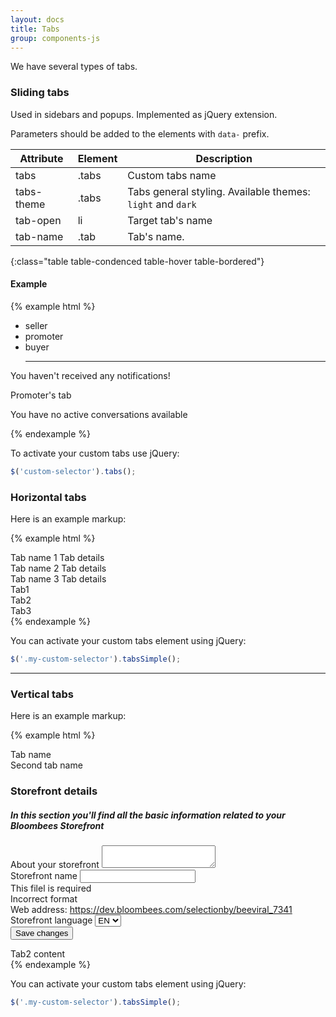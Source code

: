```yaml
---
layout: docs
title: Tabs
group: components-js
---
```


We have several types of tabs.

### Sliding tabs

Used in sidebars and popups. Implemented as jQuery extension. 

Parameters should be added to the elements with `data-` prefix.
 
| Attribute  | Element | Description |
|------------|---------|-------------|
| tabs       | .tabs   | Custom tabs name |
| tabs-theme | .tabs   | Tabs general styling. Available themes: `light` and `dark` |
| tab-open   | li      | Target tab's name |
| tab-name   | .tab    | Tab's name.  |
{:class="table table-condenced table-hover table-bordered"}

#### Example

{% example html %}
<div class="tabs bg-green-dark" data-tabs="custom-name" data-tabs-theme="light">
    <ul class="nav nav-justified" role="tablist">
        <li data-tab-open="seller" role="tab">seller</li>
        <li data-tab-open="promoter" role="tab">promoter</li>
        <li data-tab-open="buyer" role="tab">buyer</li>
        <hr>
    </ul>
    <div class="tabs--flex">
        <div class="tab" data-tab-name="seller" role="tabpanel">
            <div class="empty">
                <p class="icon bb-icon-notifications"></p>
                <p>You haven't received any notifications!</p>
            </div>
        </div>
        <div class="tab" data-tab-name="promoter" role="tabpanel">
            <div class="empty">
                <p class="icon bb-icon-notifications"></p>
                <p>Promoter's tab</p>
            </div>
        </div>
        <div class="tab" data-tab-name="buyer" role="tabpanel">
            <div class="empty">
                <p class="icon bb-icon-notifications"></p>
                <p>You have no active conversations available</p>
            </div>
        </div>
    </div>
</div>
{% endexample %}

To activate your custom tabs use jQuery:

```js
$('custom-selector').tabs();
```


### __Horizontal tabs__

Here is an example markup:

{% example html %}
<div class="tabs-simple bg-green-dark" data-tabs="horizontal-tabs" data-tabs-theme="light">
    <section class="bb-tabs-section" role="tablist">
        <div class="tab" data-tab-open="Tab1" role="tab">
            <i class="tab-icon icon"></i>
            <span class="tab-name">Tab name 1</span>
            <span class="tab-detail">Tab details</span>
        </div>
        <div class="tab" data-tab-open="Tab2" role="tab">
            <i class="tab-icon icon"></i>
            <span class="tab-name">Tab name 2</span>
            <span class="tab-detail">Tab details</span>
        </div>
        <div class="tab" data-tab-open="Tab3" role="tab">
            <i class="tab-icon icon"></i>
            <span class="tab-name">Tab name 3</span>
            <span class="tab-detail">Tab details</span>
        </div>
    </section>
    <div class="content-section">
        <div class="tab-content color-white" data-tab-name="Tab1" role="tabpanel">
            Tab1
        </div>
        <div class="tab-content color-white" data-tab-name="Tab2" role="tabpanel">
            Tab2
        </div>
        <div class="tab-content color-white" data-tab-name="Tab3" role="tabpanel">
            Tab3
        </div>
    </div>
</div>
{% endexample %}

You can activate your custom tabs element using jQuery:

```javascript
$('.my-custom-selector').tabsSimple();
```

---

### __Vertical tabs__

Here is an example markup:

{% example html %}
<section class="tabs-simple section-with-tabs" data-tabs="horizontal-tabs" data-tabs-theme="light">
    <div class="tabs-section" role="tablist">
        <div class="tab" data-tab-open="Tab1" role="tab">
            Tab name
        </div>
        <div class="tab" data-tab-open="Tab2" role="tab">
            Second tab name
        </div>
    </div>
    <div class="content-section">
        <div class="tab-content" data-tab-name="Tab1" role="tabpanel">
            <section class="storefront-details-section">
                <h1 class="title-section">
                    Storefront details
                </h1>
                <h5 class="text-dark">
                    In this section you'll find all the basic information related to your Bloombees Storefront
                </h5>
                <form class="bb-form bb-form__line storefront-details-form" name="storefront_details_form">
                    <div class="input-block about-your-storefront">
                        <label class="field-label">
                            About your storefront
                        </label>
                        <textarea class="store-description-field">            
                        </textarea>
                    </div>
                    <div class="input-block bb-input">
                        <label for="storefront_name" class="field-label">
                            Storefront name
                        </label>
                        <input id="storefront_name" name="storefront_name" required="" pattern="[a-zA-Z0-9ñÑ\s]{1,50}$" type="text" tabindex="1">
                        <div class="form-alert" role="alert">
                            <div data-error="required">
                                This filel is required
                            </div>
                            <div data-error="pattern">
                                Incorrect format
                            </div>
                        </div>
                    </div>
                    <div class="web-address-section">
                        <label class="field-label">
                            Web address:
                        </label>
                        <a class="web-address" href="https://dev.bloombees.com/selectionby/beeviral_7341">https://dev.bloombees.com/selectionby/beeviral_7341</a>
                    </div>
                    <div class="storefront-language bb-select">
                        <label class="field-label">
                            Storefront language
                        </label>
                        <select class="select-primary" tabindex="3" name="storefront_language">
                            <option value="en">EN</option>
                            <option value="es">ES</option>  
                            <option value="ru">RU</option>  
                        </select>
                        <span class="icon bb-icon-dropdown"></span>
                    </div>
                    <div class="save-button-container align-center-container">
                        <button class="button button-main save-button">
                            Save changes
                        </button>
                    </div>
                </form>
            </section>
        </div>
        <div class="tab-content" data-tab-name="Tab2" role="tabpanel">
            Tab2 content
        </div>
    </div>
</section>
{% endexample %}

You can activate your custom tabs element using jQuery:

```javascript
$('.my-custom-selector').tabsSimple();
```